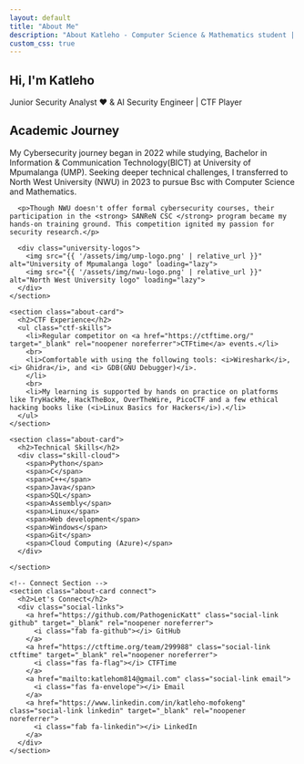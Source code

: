 ```yaml
---
layout: default
title: "About Me"
description: "About Katleho - Computer Science & Mathematics student | CTF Enthusiast from South Africa"
custom_css: true
---
```


<div class="about-container">
  <section class="about-header">
    <h1> Hi, I'm Katleho</h1>
    <p class="subtitle"> Junior Security Analyst ❤ & AI Security Engineer | CTF Player</p>
  </section>

  <div class="about-grid">
    <section class="about-card">
      <h2>Academic Journey</h2>
      <p>My Cybersecurity journey began in 2022 while studying, Bachelor in Information & Communication Technology(BICT) at  University of Mpumalanga (UMP). Seeking deeper technical challenges, I transferred to North West University (NWU) in 2023 to pursue Bsc with Computer Science and Mathematics.</p>
      
      <p>Though NWU doesn't offer formal cybersecurity courses, their participation in the <strong> SANReN CSC </strong> program became my hands-on training ground. This competition ignited my passion for security research.</p>
      
      <div class="university-logos">
        <img src="{{ '/assets/img/ump-logo.png' | relative_url }}" alt="University of Mpumalanga logo" loading="lazy">
        <img src="{{ '/assets/img/nwu-logo.png' | relative_url }}" alt="North West University logo" loading="lazy">
      </div>
    </section>

    <section class="about-card">
      <h2>CTF Experience</h2>
      <ul class="ctf-skills">
        <li>Regular competitor on <a href="https://ctftime.org/" target="_blank" rel="noopener noreferrer">CTFtime</a> events.</li>
        <br>
        <li>Comfortable with using the following tools: <i>Wireshark</i>,<i> Ghidra</i>, and <i> GDB(GNU Debugger)</i>.
        </li>
        <br>
        <li>My learning is supported by hands on practice on platforms like TryHackMe, HackTheBox, OverTheWire, PicoCTF and a few ethical hacking books like (<i>Linux Basics for Hackers</i>).</li>
      </ul>
    </section>

    <section class="about-card">
      <h2>Technical Skills</h2>
      <div class="skill-cloud">
        <span>Python</span>
        <span>C</span>
        <span>C++</span>
        <span>Java</span>
        <span>SQL</span>
        <span>Assembly</span>
        <span>Linux</span>
        <span>Web development</span>
        <span>Windows</span>
        <span>Git</span>
        <span>Cloud Computing (Azure)</span>
      </div>
      
    </section>

    <!-- Connect Section -->
    <section class="about-card connect">
      <h2>Let's Connect</h2>
      <div class="social-links">
        <a href="https://github.com/PathogenicKatt" class="social-link github" target="_blank" rel="noopener noreferrer">
          <i class="fab fa-github"></i> GitHub
        </a>
        <a href="https://ctftime.org/team/299988" class="social-link ctftime" target="_blank" rel="noopener noreferrer">
          <i class="fas fa-flag"></i> CTFTime
        </a>
        <a href="mailto:katlehom814@gmail.com" class="social-link email">
          <i class="fas fa-envelope"></i> Email
        </a>
        <a href="https://www.linkedin.com/in/katleho-mofokeng" class="social-link linkedin" target="_blank" rel="noopener noreferrer">
          <i class="fab fa-linkedin"></i> LinkedIn
        </a>
      </div>
    </section>
 
  </div>
</div>